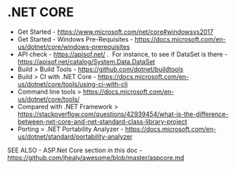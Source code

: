 # .NET CORE
* Get Started - https://www.microsoft.com/net/core#windowsvs2017
* Get Started - Windows Pre-Requisites - https://docs.microsoft.com/en-us/dotnet/core/windows-prerequisites
* API check - https://apisof.net/ .  For instance, to see if DataSet is there - https://apisof.net/catalog/System.Data.DataSet
* Build > Build Tools - https://github.com/dotnet/buildtools
* Build > CI with .NET Core - https://docs.microsoft.com/en-us/dotnet/core/tools/using-ci-with-cli
* Command line tools > https://docs.microsoft.com/en-us/dotnet/core/tools/
* Compared with .NET Framework > https://stackoverflow.com/questions/42939454/what-is-the-difference-between-net-core-and-net-standard-class-library-project
* Porting > .NET Portability Analyzer - https://docs.microsoft.com/en-us/dotnet/standard/portability-analyzer

SEE ALSO - ASP.Net Core section in this doc - https://github.com/jhealy/awesome/blob/master/aspcore.md
